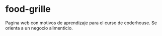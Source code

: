 # food-grille
Pagina web con motivos de aprendizaje para el curso de coderhouse. Se orienta a un negocio alimenticio.  
